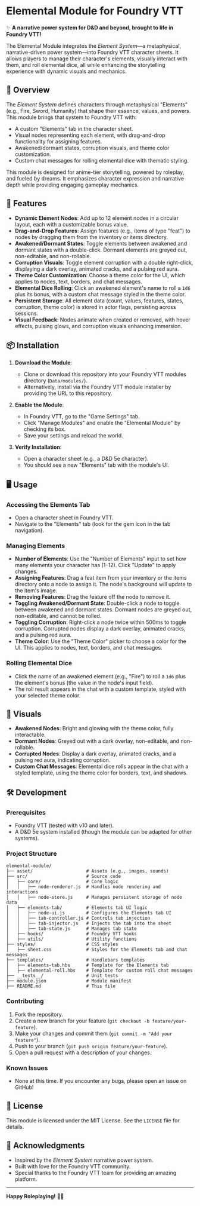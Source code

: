 # Elemental Module for Foundry VTT

✨ **A narrative power system for D&D and beyond, brought to life in Foundry VTT!**

The Elemental Module integrates the _Element System_—a metaphysical, narrative-driven power system—into Foundry VTT character sheets. It allows players to manage their character's elements, visually interact with them, and roll elemental dice, all while enhancing the storytelling experience with dynamic visuals and mechanics.

## 📖 Overview

The _Element System_ defines characters through metaphysical "Elements" (e.g., Fire, Sword, Humanity) that shape their essence, values, and powers. This module brings that system to Foundry VTT with:

- A custom "Elements" tab in the character sheet.
- Visual nodes representing each element, with drag-and-drop functionality for assigning features.
- Awakened/dormant states, corruption visuals, and theme color customization.
- Custom chat messages for rolling elemental dice with thematic styling.

This module is designed for anime-tier storytelling, powered by roleplay, and fueled by dreams. It emphasizes character expression and narrative depth while providing engaging gameplay mechanics.

## 🚀 Features

- **Dynamic Element Nodes**: Add up to 12 element nodes in a circular layout, each with a customizable bonus value.
- **Drag-and-Drop Features**: Assign features (e.g., items of type "feat") to nodes by dragging them from the inventory or items directory.
- **Awakened/Dormant States**: Toggle elements between awakened and dormant states with a double-click. Dormant elements are greyed out, non-editable, and non-rollable.
- **Corruption Visuals**: Toggle element corruption with a double right-click, displaying a dark overlay, animated cracks, and a pulsing red aura.
- **Theme Color Customization**: Choose a theme color for the UI, which applies to nodes, text, borders, and chat messages.
- **Elemental Dice Rolling**: Click an awakened element's name to roll a `1d6` plus its bonus, with a custom chat message styled in the theme color.
- **Persistent Storage**: All element data (count, values, features, states, corruption, theme color) is stored in actor flags, persisting across sessions.
- **Visual Feedback**: Nodes animate when created or removed, with hover effects, pulsing glows, and corruption visuals enhancing immersion.

## 📦 Installation

1. **Download the Module**:

   - Clone or download this repository into your Foundry VTT modules directory (`Data/modules/`).
   - Alternatively, install via the Foundry VTT module installer by providing the URL to this repository.

2. **Enable the Module**:

   - In Foundry VTT, go to the "Game Settings" tab.
   - Click "Manage Modules" and enable the "Elemental Module" by checking its box.
   - Save your settings and reload the world.

3. **Verify Installation**:
   - Open a character sheet (e.g., a D&D 5e character).
   - You should see a new "Elements" tab with the module's UI.

## 🖥️ Usage

### Accessing the Elements Tab

- Open a character sheet in Foundry VTT.
- Navigate to the "Elements" tab (look for the gem icon in the tab navigation).

### Managing Elements

- **Number of Elements**: Use the "Number of Elements" input to set how many elements your character has (1–12). Click "Update" to apply changes.
- **Assigning Features**: Drag a feat item from your inventory or the items directory onto a node to assign it. The node's background will update to the item's image.
- **Removing Features**: Drag the feature off the node to remove it.
- **Toggling Awakened/Dormant State**: Double-click a node to toggle between awakened and dormant states. Dormant nodes are greyed out, non-editable, and cannot be rolled.
- **Toggling Corruption**: Right-click a node twice within 500ms to toggle corruption. Corrupted nodes display a dark overlay, animated cracks, and a pulsing red aura.
- **Theme Color**: Use the "Theme Color" picker to choose a color for the UI. This applies to nodes, text, borders, and chat messages.

### Rolling Elemental Dice

- Click the name of an awakened element (e.g., "Fire") to roll a `1d6` plus the element's bonus (the value in the node's input field).
- The roll result appears in the chat with a custom template, styled with your selected theme color.

## 🎨 Visuals

- **Awakened Nodes**: Bright and glowing with the theme color, fully interactable.
- **Dormant Nodes**: Greyed out with a dark overlay, non-editable, and non-rollable.
- **Corrupted Nodes**: Display a dark overlay, animated cracks, and a pulsing red aura, indicating corruption.
- **Custom Chat Messages**: Elemental dice rolls appear in the chat with a styled template, using the theme color for borders, text, and shadows.

## 🛠️ Development

### Prerequisites

- Foundry VTT (tested with v10 and later).
- A D&D 5e system installed (though the module can be adapted for other systems).

### Project Structure

```
elemental-module/
├── asset/                    # Assets (e.g., images, sounds)
├── src/                      # Source code
│   ├── core/                 # Core logic
│   │   ├── node-renderer.js  # Handles node rendering and interactions
│   │   ├── node-store.js     # Manages persistent storage of node data
│   ├── elements-tab/         # Elements tab UI logic
│   │   ├── node-ui.js        # Configures the Elements tab UI
│   │   ├── tab-controller.js # Controls tab injection
│   │   ├── tab-injector.js   # Injects the tab into the sheet
│   │   ├── tab-state.js      # Manages tab state
│   ├── hooks/                # Foundry VTT hooks
│   ├── utils/                # Utility functions
├── styles/                   # CSS styles
│   ├── sheet.css             # Styles for the Elements tab and chat messages
├── templates/                # Handlebars templates
│   ├── elements-tab.hbs      # Template for the Elements tab
│   ├── elemental-roll.hbs    # Template for custom roll chat messages
├── __tests__/                # Unit tests
├── module.json               # Module manifest
├── README.md                 # This file
```

### Contributing

1. Fork the repository.
2. Create a new branch for your feature (`git checkout -b feature/your-feature`).
3. Make your changes and commit them (`git commit -m "Add your feature"`).
4. Push to your branch (`git push origin feature/your-feature`).
5. Open a pull request with a description of your changes.

### Known Issues

- None at this time. If you encounter any bugs, please open an issue on GitHub!

## 📜 License

This module is licensed under the MIT License. See the `LICENSE` file for details.

## 🙏 Acknowledgments

- Inspired by the _Element System_ narrative power system.
- Built with love for the Foundry VTT community.
- Special thanks to the Foundry VTT team for providing an amazing platform.

---

**Happy Roleplaying!** 🎲✨

